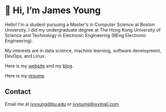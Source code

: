 # 👋 Hi, I’m James Young

Hello! I'm a student pursuing a Master's in Computer Science at Boston University. I did my undergraduate degree at The Hong Kong University of Science and Technology in Electronic Engineering (BEng Electronic Engineering). 

My interests are in data science, machine learning, software development, DevOps, and Linux.

Here is my [website](https://jyyoung.com) and my [blog](https://blog.jyylab.com).

Here is my [resume](https://resume.jyyhomelab.com/).

## Contact

Email me at [jyyoung@bu.edu](mailto:jyyoung@bu.edu) or [jyyoung@jyymail.com](mailto:jyyoung@jyymail.com)

<!-- I have a passion for learning about cloud computing, Linux, programming, and computer hardware. -->
